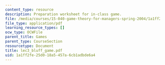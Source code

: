 ```yaml
---
content_type: resource
description: Preparation worksheet for in-class game.
file: /media/courses/15-040-game-theory-for-managers-spring-2004/1a1ff2fe25d018a5457a6cb1adbde6a4_lec3_bluff_game.pdf
file_type: application/pdf
learning_resource_types: []
ocw_type: OCWFile
parent_title: Games
parent_type: CourseSection
resourcetype: Document
title: lec3_bluff_game.pdf
uid: 1a1ff2fe-25d0-18a5-457a-6cb1adbde6a4
---
```


